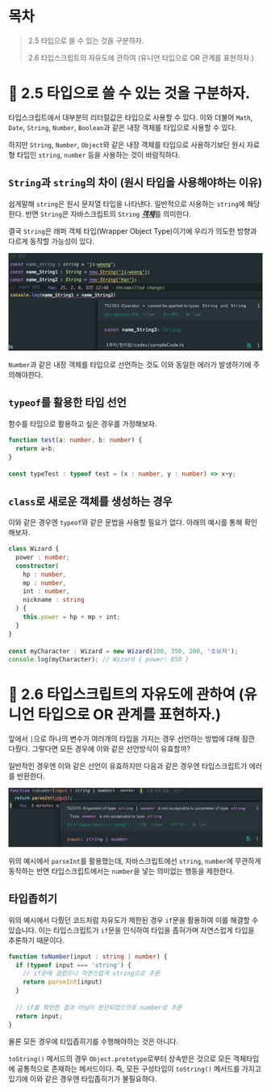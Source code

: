 # 목차

> 2.5 타입으로 쓸 수 있는 것을 구분하자.
> 
> 2.6 타입스크립트의 자유도에 관하여 (유니언 타입으로 OR 관계를 표현하자.)

# 📌 2.5 타입으로 쓸 수 있는 것을 구분하자.

타입스크립트에서 대부분의 리터럴값은 타입으로 사용할 수 있다. 이와 더불어 `Math`, `Date`, `String`, `Number`, `Boolean`과 같은 내장 객체를 타입으로 사용할 수 있다.

하지만 `String`, `Number`, `Object`와 같은 내장 객체를 타입으로 사용하기보단 원시 자료형 타입인 `string`, `number` 등을 사용하는 것이 바람직하다.

## `String`과 `string`의 차이 (원시 타입을 사용해야하는 이유)

쉽게말해 `string`은 원시 문자열 타입을 나타낸다. 일반적으로 사용하는 `string`에 해당한다. 반면 `String`은 자바스크립트의 `String` <u>***객체***</u>를 의미한다.

결국 `String`은 래퍼 객체 타입(Wrapper Object Type)이기에 우리가 의도한 방향과 다르게 동작할 가능성이 있다.  

<img src="./string_vs_String.png" alt="string vs String">

`Number`과 같은 내장 객체를 타입으로 선언하는 것도 이와 동일한 에러가 발생하기에 주의해야한다.

## `typeof`를 활용한 타입 선언

함수를 타입으로 활용하고 싶은 경우를 가정해보자.

```ts
function test(a: number, b: number) {
  return a+b;
}

const typeTest : typeof test = (x : number, y : number) => x+y;
```

## `class`로 새로운 객체를 생성하는 경우

이와 같은 경우엔 `typeof`와 같은 문법을 사용할 필요가 없다. 아래의 예시를 통해 확인해보자.

```ts
class Wizard {
  power : number;
  constructor(
    hp : number,
    mp : number,
    int : number,
    nickname : string
  ) {
    this.power = hp + mp + int;
  }
}

const myCharacter : Wizard = new Wizard(100, 350, 200, '초보자');
console.log(myCharacter); // Wizard { power: 650 }
```

# 📌 2.6 타입스크립트의 자유도에 관하여 (유니언 타입으로 OR 관계를 표현하자.)

앞에서 `|`으로 하나의 변수가 여러개의 타입을 가지는 경우 선언하는 방법에 대해 잠깐 다뤘다. 그렇다면 모든 경우에 이와 같은 선언방식이 유효할까?

일반적인 경우엔 이와 같은 선언이 유효하지만 다음과 같은 경우엔 타입스크립트가 에러를 반환한다.

<img src="./parseInt_ts.png" alt="typeScript, parseInt"/>

위의 예시에서 `parseInt`를 활용했는데, 자바스크립트에선 `string`, `number`에 무관하게 동작하는 반면
타입스크립트에서는 `number`을 넣는 의미없는 행동을 제한한다.

## 타입좁히기

위의 예시에서 다뤘던 코드처럼 자유도가 제한된 경우 `if`문을 활용하여 이를 해결할 수 있습니다. 이는 타입스크립트가 `if`문을 인식하여 타입을 좁혀가며 자연스럽게 타입을 추론하기 때문이다.

```ts
function toNumber(input : string | number) {
  if (typeof input === 'string') {
    // if문에 걸렸으니 자연스럽게 string으로 추론
    return parseInt(input)
  }
  
  // if를 확인한 결과 아님이 판단되었으므로 number로 추론
  return input;
}
```

물론 모든 경우에 타입좁히기를 수행해야하는 것은 아니다. 

`toString()` 메서드의 경우 `Object.prototype`로부터 상속받은 것으로 모든 객체타입에 공통적으로 존재하는 메서드이다. 
즉, 모든 구성타입이 `toString()` 메서드를 가지고 있기에 이와 같은 경우엔 타입좁히기가 불필요하다.
